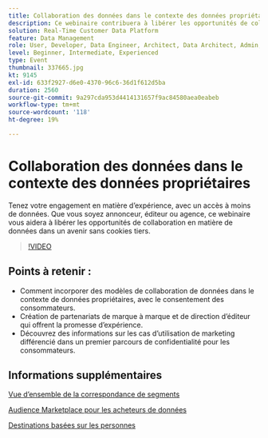 ```yaml
---
title: Collaboration des données dans le contexte des données propriétaires
description: Ce webinaire contribuera à libérer les opportunités de collaboration des données dans un avenir sans cookies tiers.
solution: Real-Time Customer Data Platform
feature: Data Management
role: User, Developer, Data Engineer, Architect, Data Architect, Admin, Leader
level: Beginner, Intermediate, Experienced
type: Event
thumbnail: 337665.jpg
kt: 9145
exl-id: 633f2927-d6e0-4370-96c6-36d1f612d5ba
duration: 2560
source-git-commit: 9a297cda953d4414131657f9ac84580aea0eabeb
workflow-type: tm+mt
source-wordcount: '118'
ht-degree: 19%

---
```


# Collaboration des données dans le contexte des données propriétaires

Tenez votre engagement en matière dʼexpérience, avec un accès à moins de données. Que vous soyez annonceur, éditeur ou agence, ce webinaire vous aidera à libérer les opportunités de collaboration en matière de données dans un avenir sans cookies tiers.

>[!VIDEO](https://video.tv.adobe.com/v/337665/?quality=12&learn=on)

## Points à retenir :

* Comment incorporer des modèles de collaboration de données dans le contexte de données propriétaires, avec le consentement des consommateurs.
* Création de partenariats de marque à marque et de direction d’éditeur qui offrent la promesse d’expérience.
* Découvrez des informations sur les cas d’utilisation de marketing différencié dans un premier parcours de confidentialité pour les consommateurs.

## Informations supplémentaires 

[Vue d’ensemble de la correspondance de segments](https://experienceleague.adobe.com/docs/experience-platform/segmentation/ui/segment-match.html?lang=en)

[Audience Marketplace pour les acheteurs de données](https://experienceleague.adobe.com/docs/audience-manager/user-guide/features/audience-marketplace/audience-marketplace-for-data-buyers/marketplace-data-buyers.html?lang=en)

[Destinations basées sur les personnes](https://experienceleague.adobe.com/docs/audience-manager/user-guide/features/destinations/people-based/people-based-destinations-overview.html?lang=fr)
